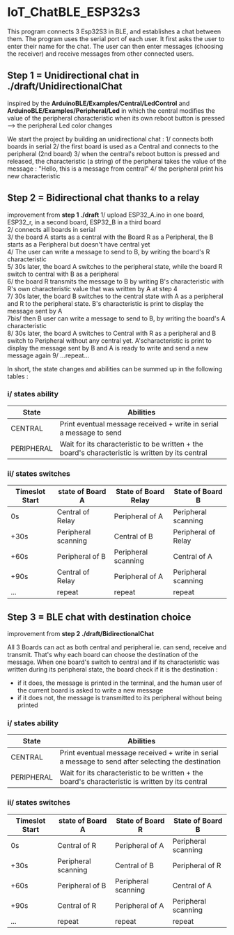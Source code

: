# IoT_ChatBLE_ESP32s3
This program connects 3 Esp32S3 in BLE, and establishes a chat between them.  The program uses the serial port of each user.  It first asks the user to enter their name for the chat.  The user can then enter messages (choosing the receiver) and receive messages from other connected users.

## Step 1 = Unidirectional chat in ./draft/UnidirectionalChat
inspired by the **ArduinoBLE/Examples/Central/LedControl** and **ArduinoBLE/Examples/Peripheral/Led** in which the central modifies the value of the peripheral characteristic when its own reboot button is pressed --> the peripheral Led color changes

We start the project by building an unidirectional chat :
1/ connects both boards in serial
2/ the first board is used as a Central and connects to the peripheral (2nd board)
3/ when the central's reboot button is pressed and released, the characteristic (a string) of the peripheral takes the value of the message : "Hello, this is a message from central"
4/ the peripheral print his new characteristic

## Step 2 = Bidirectional chat thanks to a relay
improvement from **step 1 ./draft**
1/ upload ESP32_A.ino in one board, ESP32_r, in a second board, ESP32_B in a third board  
2/ connects all boards in serial  
3/ the board A starts as a central with the Board R as a Peripheral, the B starts as a Peripheral but doesn't have central yet  
4/ The user can write a message to send to B, by writing the board's R characteristic  
5/ 30s later, the board A switches to the peripheral state, while the board R switch to central with B as a peripheral  
6/ the board R transmits the message to B by writing B's characteristic with R's own characteristic value that was written by A at step 4  
7/ 30s later, the board B switches to the central state with A as a peripheral and R to the peripheral state. B's characteristic is print to display the message sent by A  
7bis/ then B user can write a message to send to B, by writing the board's A characteristic  
8/ 30s later, the board A switches to Central with R as a peripheral and B switch to Peripheral without any central yet. A'scharacteristic is print to display the message sent by B  and A is ready to write and send a new message again
9/ ...repeat...

In short, the state changes and abilities can be summed up in the following tables :

### i/ states ability

| State   |Abilities|
| ------- | ------- |
| CENTRAL | Print eventual message received + write in serial a message to send  |
| PERIPHERAL| Wait for its characteristic to be written + the board's characteristic is written by its central |

### ii/ states switches

|Timeslot Start |state of Board A|State of Board Relay| State of Board B|
| -------| -------        | -------            | -------         |
| 0s     | Central of Relay | Peripheral of A  | Peripheral scanning|
| +30s     | Peripheral scanning | Central of B  | Peripheral of Relay|
| +60s     | Peripheral of B | Peripheral scanning | Central of A|
| +90s     | Central of Relay | Peripheral of A  | Peripheral scanning|
| ...| repeat | repeat | repeat |

## Step 3 = BLE chat with destination choice
improvement from **step 2 ./draft/BidirectionalChat**

All 3 Boards can act as both central and peripheral ie. can send, receive and transmit.
That's why each board can choose the destination of the message.
When one board's switch to central and if its characteristic was written during its peripheral state, the board check if it is the destination  :
* if it does, the message is printed in the terminal, and the human user of the current board is asked to write a new message
* if it does not, the message is transmitted to its peripheral without being printed

### i/ states ability

| State   |Abilities|
| ------- | ------- |
| CENTRAL | Print eventual message received + write in serial a message to send after selecting the destination |
| PERIPHERAL| Wait for its characteristic to be written + the board's characteristic is written by its central |

### ii/ states switches

|Timeslot Start |state of Board A|State of Board R| State of Board B|
| -------| -------        | -------            | -------         |
| 0s     | Central of R | Peripheral of A  | Peripheral scanning|
| +30s     | Peripheral scanning | Central of B  | Peripheral of R |
| +60s     | Peripheral of B | Peripheral scanning | Central of A|
| +90s     | Central of R | Peripheral of A  | Peripheral scanning|
| ...| repeat | repeat | repeat |